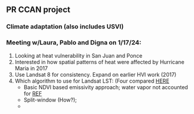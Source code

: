 ## PR CCAN project 
### Climate adaptation (also includes USVI)

### Meeting w/Laura, Pablo and Digna on 1/17/24:
1. Looking at heat vulnerability in San Juan and Ponce
2. Interested in how spatial patterns of heat were affected by Hurricane Maria in 2017
3. Use Landsat 8 for consistency. Expand on earlier HVI work (2017)
4. Which algorithm to use for Landsat LST: (Four compared [HERE](https://www.ncbi.nlm.nih.gov/pmc/articles/PMC7147158/)
   - Basic NDVI based emissivity approach; water vapor not accounted for [REF](https://giscrack.com/how-to-calculate-land-surface-temperature-with-landsat-8-images/)
   - Split-window (How?);
   -  
